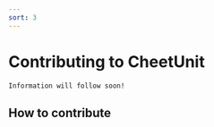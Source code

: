 ```yaml
---
sort: 3
---
```



# Contributing to CheetUnit

```note
Information will follow soon!
```

## How to contribute

